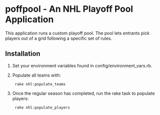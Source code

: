 # poffpool - An NHL Playoff Pool Application

This application runs a custom playoff pool.  The pool lets entrants pick players out of a grid following a 
specific set of rules.  

## Installation

1. Set your environment variables found in config/environment_vars.rb.

2. Populate all teams with:

        rake nhl:populate_teams

3. Once the regular season has completed, run the rake task to populate players:

        rake nhl:populate_players
